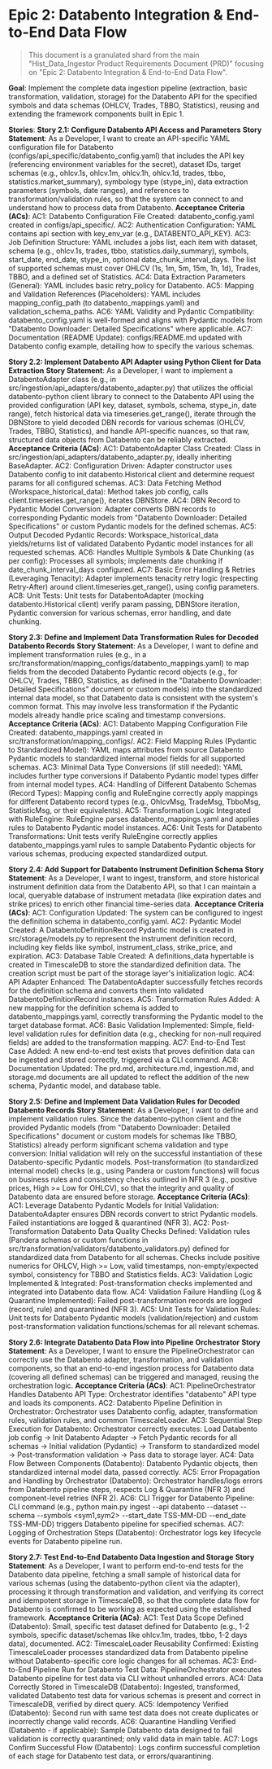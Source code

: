 # Epic 2: Databento Integration & End-to-End Data Flow

> This document is a granulated shard from the main "Hist_Data_Ingestor Product Requirements Document (PRD)" focusing on "Epic 2: Databento Integration & End-to-End Data Flow".

**Goal**: Implement the complete data ingestion pipeline (extraction, basic transformation, validation, storage) for the Databento API for the specified symbols and data schemas (OHLCV, Trades, TBBO, Statistics), reusing and extending the framework components built in Epic 1.

**Stories**:
**Story 2.1: Configure Databento API Access and Parameters**
**Story Statement**: As a Developer, I want to create an API-specific YAML configuration file for Databento (configs/api_specific/databento_config.yaml) that includes the API key (referencing environment variables for the secret), dataset IDs, target schemas (e.g., ohlcv.1s, ohlcv.1m, ohlcv.1h, ohlcv.1d, trades, tbbo, statistics.market_summary), symbology type (stype_in), data extraction parameters (symbols, date ranges), and references to transformation/validation rules, so that the system can connect to and understand how to process data from Databento.
**Acceptance Criteria (ACs)**:
AC1: Databento Configuration File Created: databento_config.yaml created in configs/api_specific/.
AC2: Authentication Configuration: YAML contains api section with key_env_var (e.g., DATABENTO_API_KEY).
AC3: Job Definition Structure: YAML includes a jobs list, each item with dataset, schema (e.g., ohlcv.1s, trades, tbbo, statistics.daily_summary), symbols, start_date, end_date, stype_in, optional date_chunk_interval_days. The list of supported schemas must cover OHLCV (1s, 1m, 5m, 15m, 1h, 1d), Trades, TBBO, and a defined set of Statistics.
AC4: Data Extraction Parameters (General): YAML includes basic retry_policy for Databento.
AC5: Mapping and Validation References (Placeholders): YAML includes mapping_config_path (to databento_mappings.yaml) and validation_schema_paths.
AC6: YAML Validity and Pydantic Compatibility: databento_config.yaml is well-formed and aligns with Pydantic models from "Databento Downloader: Detailed Specifications" where applicable.
AC7: Documentation (README Update): configs/README.md updated with Databento config example, detailing how to specify the various schemas.

**Story 2.2: Implement Databento API Adapter using Python Client for Data Extraction**
**Story Statement**: As a Developer, I want to implement a DatabentoAdapter class (e.g., in src/ingestion/api_adapters/databento_adapter.py) that utilizes the official databento-python client library to connect to the Databento API using the provided configuration (API key, dataset, symbols, schema, stype_in, date range), fetch historical data via timeseries.get_range(), iterate through the DBNStore to yield decoded DBN records for various schemas (OHLCV, Trades, TBBO, Statistics), and handle API-specific nuances, so that raw, structured data objects from Databento can be reliably extracted.
**Acceptance Criteria (ACs)**:
AC1: DatabentoAdapter Class Created: Class in src/ingestion/api_adapters/databento_adapter.py, ideally inheriting BaseAdapter.
AC2: Configuration Driven: Adapter constructor uses Databento config to init databento.Historical client and determine request params for all configured schemas.
AC3: Data Fetching Method (Workspace_historical_data): Method takes job config, calls client.timeseries.get_range(), iterates DBNStore.
AC4: DBN Record to Pydantic Model Conversion: Adapter converts DBN records to corresponding Pydantic models from "Databento Downloader: Detailed Specifications" or custom Pydantic models for the defined schemas.
AC5: Output Decoded Pydantic Records: Workspace_historical_data yields/returns list of validated Databento Pydantic model instances for all requested schemas.
AC6: Handles Multiple Symbols & Date Chunking (as per config): Processes all symbols; implements date chunking if date_chunk_interval_days configured.
AC7: Basic Error Handling & Retries (Leveraging Tenacity): Adapter implements tenacity retry logic (respecting Retry-After) around client.timeseries.get_range(), using config parameters.
AC8: Unit Tests: Unit tests for DatabentoAdapter (mocking databento.Historical client) verify param passing, DBNStore iteration, Pydantic conversion for various schemas, error handling, and date chunking.

**Story 2.3: Define and Implement Data Transformation Rules for Decoded Databento Records**
**Story Statement**: As a Developer, I want to define and implement transformation rules (e.g., in a src/transformation/mapping_configs/databento_mappings.yaml) to map fields from the decoded Databento Pydantic record objects (e.g., for OHLCV, Trades, TBBO, Statistics, as defined in the "Databento Downloader: Detailed Specifications" document or custom models) into the standardized internal data model, so that Databento data is consistent with the system's common format. This may involve less transformation if the Pydantic models already handle price scaling and timestamp conversions.
**Acceptance Criteria (ACs)**:
AC1: Databento Mapping Configuration File Created: databento_mappings.yaml created in src/transformation/mapping_configs/.
AC2: Field Mapping Rules (Pydantic to Standardized Model): YAML maps attributes from source Databento Pydantic models to standardized internal model fields for all supported schemas.
AC3: Minimal Data Type Conversions (if still needed): YAML includes further type conversions if Databento Pydantic model types differ from internal model types.
AC4: Handling of Different Databento Schemas (Record Types): Mapping config and RuleEngine correctly apply mappings for different Databento record types (e.g., OhlcvMsg, TradeMsg, TbboMsg, StatisticMsg, or their equivalents).
AC5: Transformation Logic Integrated with RuleEngine: RuleEngine parses databento_mappings.yaml and applies rules to Databento Pydantic model instances.
AC6: Unit Tests for Databento Transformations: Unit tests verify RuleEngine correctly applies databento_mappings.yaml rules to sample Databento Pydantic objects for various schemas, producing expected standardized output.

**Story 2.4: Add Support for Databento Instrument Definition Schema**
**Story Statement**: As a Developer, I want to ingest, transform, and store historical instrument definition data from the Databento API, so that I can maintain a local, queryable database of instrument metadata (like expiration dates and strike prices) to enrich other financial time-series data.
**Acceptance Criteria (ACs)**:
AC1: Configuration Updated: The system can be configured to ingest the definition schema in databento_config.yaml.
AC2: Pydantic Model Created: A DatabentoDefinitionRecord Pydantic model is created in src/storage/models.py to represent the instrument definition record, including key fields like symbol, instrument_class, strike_price, and expiration.
AC3: Database Table Created: A definitions_data hypertable is created in TimescaleDB to store the standardized definition data. The creation script must be part of the storage layer's initialization logic.
AC4: API Adapter Enhanced: The DatabentoAdapter successfully fetches records for the definition schema and converts them into validated DatabentoDefinitionRecord instances.
AC5: Transformation Rules Added: A new mapping for the definition schema is added to databento_mappings.yaml, correctly transforming the Pydantic model to the target database format.
AC6: Basic Validation Implemented: Simple, field-level validation rules for definition data (e.g., checking for non-null required fields) are added to the transformation mapping.
AC7: End-to-End Test Case Added: A new end-to-end test exists that proves definition data can be ingested and stored correctly, triggered via a CLI command.
AC8: Documentation Updated: The prd.md, architecture.md, ingestion.md, and storage.md documents are all updated to reflect the addition of the new schema, Pydantic model, and database table.

**Story 2.5: Define and Implement Data Validation Rules for Decoded Databento Records**
**Story Statement**: As a Developer, I want to define and implement validation rules. Since the databento-python client and the provided Pydantic models (from "Databento Downloader: Detailed Specifications" document or custom models for schemas like TBBO, Statistics) already perform significant schema validation and type conversion: Initial validation will rely on the successful instantiation of these Databento-specific Pydantic models. Post-transformation (to standardized internal model) checks (e.g., using Pandera or custom functions) will focus on business rules and consistency checks outlined in NFR 3 (e.g., positive prices, High >= Low for OHLCV), so that the integrity and quality of Databento data are ensured before storage.
**Acceptance Criteria (ACs)**:
AC1: Leverage Databento Pydantic Models for Initial Validation: DatabentoAdapter ensures DBN records convert to strict Pydantic models. Failed instantiations are logged & quarantined (NFR 3).
AC2: Post-Transformation Databento Data Quality Checks Defined: Validation rules (Pandera schemas or custom functions in src/transformation/validators/databento_validators.py) defined for standardized data from Databento for all schemas. Checks include positive numerics for OHLCV, High >= Low, valid timestamps, non-empty/expected symbol, consistency for TBBO and Statistics fields.
AC3: Validation Logic Implemented & Integrated: Post-transformation checks implemented and integrated into Databento data flow.
AC4: Validation Failure Handling (Log & Quarantine Implemented): Failed post-transformation records are logged (record, rule) and quarantined (NFR 3).
AC5: Unit Tests for Validation Rules: Unit tests for Databento Pydantic models (validation/rejection) and custom post-transformation validation functions/schemas for all relevant schemas.

**Story 2.6: Integrate Databento Data Flow into Pipeline Orchestrator**
**Story Statement**: As a Developer, I want to ensure the PipelineOrchestrator can correctly use the Databento adapter, transformation, and validation components, so that an end-to-end ingestion process for Databento data (covering all defined schemas) can be triggered and managed, reusing the orchestration logic.
**Acceptance Criteria (ACs)**:
AC1: PipelineOrchestrator Handles Databento API Type: Orchestrator identifies "databento" API type and loads its components.
AC2: Databento Pipeline Definition in Orchestrator: Orchestrator uses Databento config, adapter, transformation rules, validation rules, and common TimescaleLoader.
AC3: Sequential Step Execution for Databento: Orchestrator correctly executes: Load Databento job config -> Init Databento Adapter -> Fetch Pydantic records for all schemas -> Initial validation (Pydantic) -> Transform to standardized model -> Post-transformation validation -> Pass data to storage layer.
AC4: Data Flow Between Components (Databento): Databento Pydantic objects, then standardized internal model data, passed correctly.
AC5: Error Propagation and Handling by Orchestrator (Databento): Orchestrator handles/logs errors from Databento pipeline steps, respects Log & Quarantine (NFR 3) and component-level retries (NFR 2).
AC6: CLI Trigger for Databento Pipeline: CLI command (e.g., python main.py ingest --api databento --dataset <id> --schema <name> --symbols <sym1,sym2> --start_date TSS-MM-DD --end_date TSS-MM-DD) triggers Databento pipeline for specified schemas.
AC7: Logging of Orchestration Steps (Databento): Orchestrator logs key lifecycle events for Databento pipeline run.

**Story 2.7: Test End-to-End Databento Data Ingestion and Storage**
**Story Statement**: As a Developer, I want to perform end-to-end tests for the Databento data pipeline, fetching a small sample of historical data for various schemas (using the databento-python client via the adapter), processing it through transformation and validation, and verifying its correct and idempotent storage in TimescaleDB, so that the complete data flow for Databento is confirmed to be working as expected using the established framework.
**Acceptance Criteria (ACs)**:
AC1: Test Data Scope Defined (Databento): Small, specific test dataset defined for Databento (e.g., 1-2 symbols, specific dataset/schemas like ohlcv.1m, trades, tbbo, 1-2 days data), documented.
AC2: TimescaleLoader Reusability Confirmed: Existing TimescaleLoader processes standardized data from Databento pipeline without Databento-specific core logic changes for all schemas.
AC3: End-to-End Pipeline Run for Databento Test Data: PipelineOrchestrator executes Databento pipeline for test data via CLI without unhandled errors.
AC4: Data Correctly Stored in TimescaleDB (Databento): Ingested, transformed, validated Databento test data for various schemas is present and correct in TimescaleDB, verified by direct query.
AC5: Idempotency Verified (Databento): Second run with same test data does not create duplicates or incorrectly change valid records.
AC6: Quarantine Handling Verified (Databento - if applicable): Sample Databento data designed to fail validation is correctly quarantined; only valid data in main table.
AC7: Logs Confirm Successful Flow (Databento): Logs confirm successful completion of each stage for Databento test data, or errors/quarantining.

